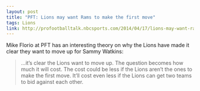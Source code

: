 ```yaml
---
layout: post
title: "PFT: Lions may want Rams to make the first move"
tags: Lions
link: http://profootballtalk.nbcsports.com/2014/04/17/lions-may-want-rams-to-make-the-first-move/
---
```


Mike Florio at PFT has an interesting theory on why the Lions have made it clear they want to move up for Sammy Watkins:

>...it’s clear the Lions want to move up.  The question becomes how much it will cost.  The cost could be less if the Lions aren’t the ones to make the first move.  It’ll cost even less if the Lions can get two teams to bid against each other.
